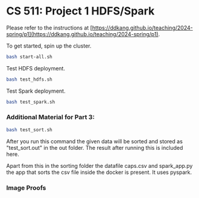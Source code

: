# CS 511: Project 1 HDFS/Spark

Please refer to the instructions at [https://ddkang.github.io/teaching/2024-spring/p1](https://ddkang.github.io/teaching/2024-spring/p1).

To get started, spin up the cluster.
```bash
bash start-all.sh
```

Test HDFS deployment.
```bash
bash test_hdfs.sh
```

Test Spark deployment.
```bash
bash test_spark.sh
```
### Additional Material for Part 3: 

```bash
bash test_sort.sh
```

After you run this command the given data will be sorted and stored as "test_sort.out" in the out folder. The result after running this is included here. 

Apart from this in the sorting folder the datafile caps.csv and spark_app.py the app that sorts the csv file inside the docker is present. It uses pyspark. 

### Image Proofs


